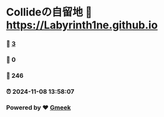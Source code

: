 # Collideの自留地 :link: https://Labyrinth1ne.github.io 
### :page_facing_up: [3](https://Labyrinth1ne.github.io/tag.html) 
### :speech_balloon: 0 
### :hibiscus: 246 
### :alarm_clock: 2024-11-08 13:58:07 
### Powered by :heart: [Gmeek](https://github.com/Meekdai/Gmeek)
